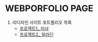 # WEBPORFOLIO PAGE


1. 리디자인 사이트 포트폴리오 목록
   - [프로젝트1_ 미샤](https://leedanbi.github.io/missha/html/main.html)
   - [프로젝트2_ 알라딘](https://leedanbi.github.io/aladin/html/main.html)

